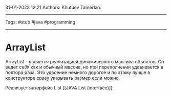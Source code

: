 31-01-2023
12:21
Authors: Khutuev Tamerlan.
***
Tags: #stub #java #programming 
***
# ArrayList
ArrayList - является реализацией динамического массива объектов. 
Он ведёт себя как и обычный массив, но при переполнении удваивается в полтора раза. Это удвоение немного дорогое и по этому лучше в конструкторе сразу указывать размер если можно. 

Реализует интерфейс List [[JAVA List (interface)]].